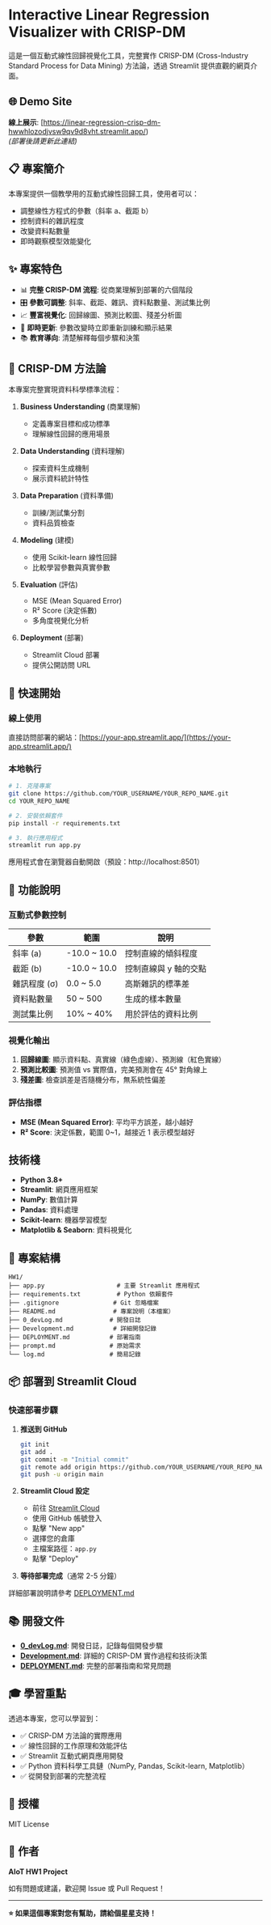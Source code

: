 # Interactive Linear Regression Visualizer with CRISP-DM

這是一個互動式線性回歸視覺化工具，完整實作 CRISP-DM (Cross-Industry Standard Process for Data Mining) 方法論，透過 Streamlit 提供直觀的網頁介面。

## 🌐 Demo Site

**線上展示**: [https://linear-regression-crisp-dm-hwwhlozodjvsw9qv9d8vht.streamlit.app/)  
*(部署後請更新此連結)*

## 📋 專案簡介

本專案提供一個教學用的互動式線性回歸工具，使用者可以：
- 調整線性方程式的參數（斜率 a、截距 b）
- 控制資料的雜訊程度
- 改變資料點數量
- 即時觀察模型效能變化

## ✨ 專案特色

- 📊 **完整 CRISP-DM 流程**: 從商業理解到部署的六個階段
- 🎛️ **參數可調整**: 斜率、截距、雜訊、資料點數量、測試集比例
- 📈 **豐富視覺化**: 回歸線圖、預測比較圖、殘差分析圖
- 🔄 **即時更新**: 參數改變時立即重新訓練和顯示結果
- 📚 **教育導向**: 清楚解釋每個步驟和決策

## 🔄 CRISP-DM 方法論

本專案完整實現資料科學標準流程：

1. **Business Understanding** (商業理解)
   - 定義專案目標和成功標準
   - 理解線性回歸的應用場景

2. **Data Understanding** (資料理解)
   - 探索資料生成機制
   - 展示資料統計特性

3. **Data Preparation** (資料準備)
   - 訓練/測試集分割
   - 資料品質檢查

4. **Modeling** (建模)
   - 使用 Scikit-learn 線性回歸
   - 比較學習參數與真實參數

5. **Evaluation** (評估)
   - MSE (Mean Squared Error)
   - R² Score (決定係數)
   - 多角度視覺化分析

6. **Deployment** (部署)
   - Streamlit Cloud 部署
   - 提供公開訪問 URL

## 🚀 快速開始

### 線上使用

直接訪問部署的網站：[https://your-app.streamlit.app/](https://your-app.streamlit.app/)

### 本地執行

```bash
# 1. 克隆專案
git clone https://github.com/YOUR_USERNAME/YOUR_REPO_NAME.git
cd YOUR_REPO_NAME

# 2. 安裝依賴套件
pip install -r requirements.txt

# 3. 執行應用程式
streamlit run app.py
```

應用程式會在瀏覽器自動開啟（預設：http://localhost:8501）

## 🎯 功能說明

### 互動式參數控制

| 參數 | 範圍 | 說明 |
|------|------|------|
| 斜率 (a) | -10.0 ~ 10.0 | 控制直線的傾斜程度 |
| 截距 (b) | -10.0 ~ 10.0 | 控制直線與 y 軸的交點 |
| 雜訊程度 (σ) | 0.0 ~ 5.0 | 高斯雜訊的標準差 |
| 資料點數量 | 50 ~ 500 | 生成的樣本數量 |
| 測試集比例 | 10% ~ 40% | 用於評估的資料比例 |

### 視覺化輸出

1. **回歸線圖**: 顯示資料點、真實線（綠色虛線）、預測線（紅色實線）
2. **預測比較圖**: 預測值 vs 實際值，完美預測會在 45° 對角線上
3. **殘差圖**: 檢查誤差是否隨機分布，無系統性偏差

### 評估指標

- **MSE (Mean Squared Error)**: 平均平方誤差，越小越好
- **R² Score**: 決定係數，範圍 0~1，越接近 1 表示模型越好

## 技術棧

- **Python 3.8+**
- **Streamlit**: 網頁應用框架
- **NumPy**: 數值計算
- **Pandas**: 資料處理
- **Scikit-learn**: 機器學習模型
- **Matplotlib & Seaborn**: 資料視覺化

## 📁 專案結構

```
HW1/
├── app.py                    # 主要 Streamlit 應用程式
├── requirements.txt          # Python 依賴套件
├── .gitignore               # Git 忽略檔案
├── README.md                # 專案說明（本檔案）
├── 0_devLog.md             # 開發日誌
├── Development.md           # 詳細開發記錄
├── DEPLOYMENT.md           # 部署指南
├── prompt.md               # 原始需求
└── log.md                  # 簡易記錄
```

## 📦 部署到 Streamlit Cloud

### 快速部署步驟

1. **推送到 GitHub**
   ```bash
   git init
   git add .
   git commit -m "Initial commit"
   git remote add origin https://github.com/YOUR_USERNAME/YOUR_REPO_NAME.git
   git push -u origin main
   ```

2. **Streamlit Cloud 設定**
   - 前往 [Streamlit Cloud](https://streamlit.io/cloud)
   - 使用 GitHub 帳號登入
   - 點擊 "New app"
   - 選擇您的倉庫
   - 主檔案路徑：`app.py`
   - 點擊 "Deploy"

3. **等待部署完成**（通常 2-5 分鐘）

詳細部署說明請參考 [DEPLOYMENT.md](DEPLOYMENT.md)

## 📚 開發文件

- **[0_devLog.md](0_devLog.md)**: 開發日誌，記錄每個開發步驟
- **[Development.md](Development.md)**: 詳細的 CRISP-DM 實作過程和技術決策
- **[DEPLOYMENT.md](DEPLOYMENT.md)**: 完整的部署指南和常見問題

## 🎓 學習重點

透過本專案，您可以學習到：

- ✅ CRISP-DM 方法論的實際應用
- ✅ 線性回歸的工作原理和效能評估
- ✅ Streamlit 互動式網頁應用開發
- ✅ Python 資料科學工具鏈（NumPy, Pandas, Scikit-learn, Matplotlib）
- ✅ 從開發到部署的完整流程

## 📄 授權

MIT License

## 👤 作者

**AIoT HW1 Project**

如有問題或建議，歡迎開 Issue 或 Pull Request！

---

**⭐ 如果這個專案對您有幫助，請給個星星支持！**

